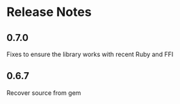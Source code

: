 # Release Notes

## 0.7.0

Fixes to ensure the library works with recent Ruby and FFI

## 0.6.7

Recover source from gem
